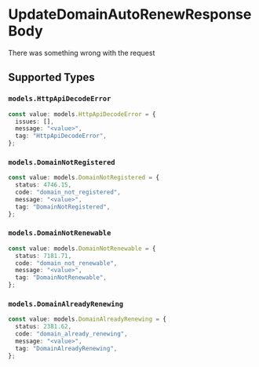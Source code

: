 # UpdateDomainAutoRenewResponseBody

There was something wrong with the request


## Supported Types

### `models.HttpApiDecodeError`

```typescript
const value: models.HttpApiDecodeError = {
  issues: [],
  message: "<value>",
  tag: "HttpApiDecodeError",
};
```

### `models.DomainNotRegistered`

```typescript
const value: models.DomainNotRegistered = {
  status: 4746.15,
  code: "domain_not_registered",
  message: "<value>",
  tag: "DomainNotRegistered",
};
```

### `models.DomainNotRenewable`

```typescript
const value: models.DomainNotRenewable = {
  status: 7181.71,
  code: "domain_not_renewable",
  message: "<value>",
  tag: "DomainNotRenewable",
};
```

### `models.DomainAlreadyRenewing`

```typescript
const value: models.DomainAlreadyRenewing = {
  status: 2381.62,
  code: "domain_already_renewing",
  message: "<value>",
  tag: "DomainAlreadyRenewing",
};
```


